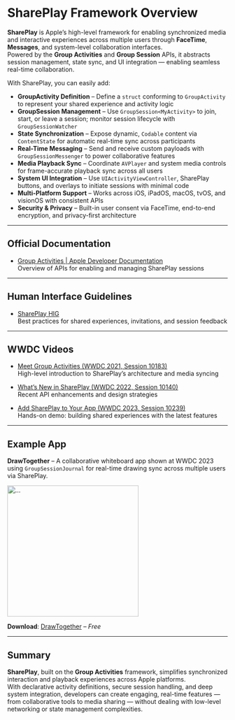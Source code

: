# SharePlay Framework Overview

**SharePlay** is Apple’s high-level framework for enabling synchronized media and interactive experiences across multiple users through **FaceTime**, **Messages**, and system-level collaboration interfaces.  
Powered by the **Group Activities** and **Group Session** APIs, it abstracts session management, state sync, and UI integration — enabling seamless real-time collaboration.

With SharePlay, you can easily add:

- **GroupActivity Definition** – Define a `struct` conforming to `GroupActivity` to represent your shared experience and activity logic  
- **GroupSession Management** – Use `GroupSession<MyActivity>` to join, start, or leave a session; monitor session lifecycle with `GroupSessionWatcher`  
- **State Synchronization** – Expose dynamic, `Codable` content via `ContentState` for automatic real-time sync across participants  
- **Real-Time Messaging** – Send and receive custom payloads with `GroupSessionMessenger` to power collaborative features  
- **Media Playback Sync** – Coordinate `AVPlayer` and system media controls for frame-accurate playback sync across all users  
- **System UI Integration** – Use `UIActivityViewController`, SharePlay buttons, and overlays to initiate sessions with minimal code  
- **Multi-Platform Support** – Works across iOS, iPadOS, macOS, tvOS, and visionOS with consistent APIs  
- **Security & Privacy** – Built-in user consent via FaceTime, end-to-end encryption, and privacy-first architecture

---

## Official Documentation

- [Group Activities | Apple Developer Documentation](https://developer.apple.com/documentation/groupactivities)  
  Overview of APIs for enabling and managing SharePlay sessions

---

## Human Interface Guidelines

- [SharePlay HIG](https://developer.apple.com/design/human-interface-guidelines/shareplay)  
  Best practices for shared experiences, invitations, and session feedback

---

## WWDC Videos

- [Meet Group Activities (WWDC 2021, Session 10183)](https://developer.apple.com/videos/play/wwdc2021/10183/)  
  High-level introduction to SharePlay’s architecture and media syncing

- [What’s New in SharePlay (WWDC 2022, Session 10140)](https://developer.apple.com/videos/play/wwdc2022/10140/)  
  Recent API enhancements and design strategies

- [Add SharePlay to Your App (WWDC 2023, Session 10239)](https://developer.apple.com/videos/play/wwdc2023/10239/)  
  Hands-on demo: building shared experiences with the latest features

---

## Example App

**DrawTogether** – A collaborative whiteboard app shown at WWDC 2023 using `GroupSessionJournal` for real-time drawing sync across multiple users via SharePlay.

<img
  src="https://github.com/user-attachments/assets/b1c6d059-0a7a-467b-93f3-65da718b8bbf"
  alt="…"
  width="300"
/>

**Download**: [DrawTogether](https://apps.apple.com/sg/app/drawtogether-enjoy-drawing/id1445350507) – *Free*

---

## Summary

**SharePlay**, built on the **Group Activities** framework, simplifies synchronized interaction and playback experiences across Apple platforms.  
With declarative activity definitions, secure session handling, and deep system integration, developers can create engaging, real-time features — from collaborative tools to media sharing — without dealing with low-level networking or state management complexities.
